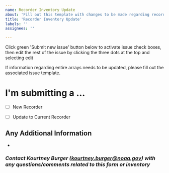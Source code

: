 ```yaml
---
name: Recorder Inventory Update
about: 'Fill out this template with changes to be made regarding recorders. '
title: 'Recorder Inventory Update'
labels: ''
assignees: ''

---
```

Click green 'Submit new issue' button below to activate issue check boxes, then edit the rest of the issue by clicking the three dots at the top and selecting edit  

If information regarding entire arrays needs to be updated, please fill out the associated issue template.

<!-- Switch between 'Write' and 'Preview' tabs above to see how your issue will be formatted -->

# **I'm submitting a …**
- [ ] New Recorder  
- [ ] Update to Current Recorder


## Any Additional Information
<!-- Please explain any additional information/details related to the recorder -->  
- 

### *Contact Kourtney Burger (kourtney.burger@noaa.gov) with any questions/comments related to this form or inventory*
